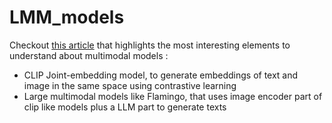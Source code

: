 # LMM_models

Checkout [this article](https://huyenchip.com/2023/10/10/multimodal.html) that highlights the most interesting elements to understand about multimodal models : 
- CLIP Joint-embedding model, to generate embeddings of text and image in the same space using contrastive learning
- Large multimodal models like Flamingo, that uses image encoder part of clip like models plus a LLM part to generate texts

